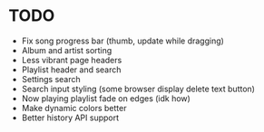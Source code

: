 # TODO

- Fix song progress bar (thumb, update while dragging)
- Album and artist sorting
- Less vibrant page headers
- Playlist header and search
- Settings search
- Search input styling (some browser display delete text button)
- Now playing playlist fade on edges (idk how)
- Make dynamic colors better
- Better history API support
